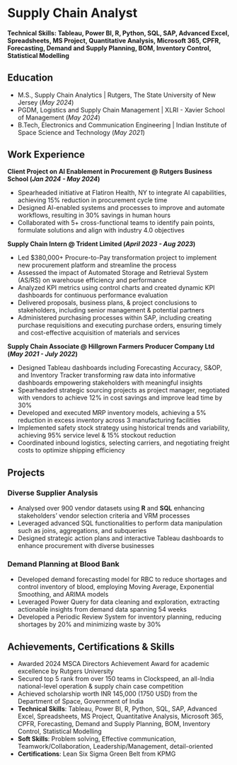 # Supply Chain Analyst

#### Technical Skills: Tableau, Power BI, R, Python, SQL, SAP, Advanced Excel, Spreadsheets, MS Project, Quantitative Analysis, Microsoft 365, CPFR, Forecasting, Demand and Supply Planning, BOM, Inventory Control, Statistical Modelling

## Education
- M.S., Supply Chain Analytics | Rutgers, The State University of New Jersey (_May 2024_)
- PGDM, Logistics and Supply Chain Management | XLRI - Xavier School of Management (_May 2024_)
- B.Tech, Electronics and Communication Engineering | Indian Institute of Space Science and Technology (_May 2021_)

## Work Experience
**Client Project on AI Enablement in Procurement @ Rutgers Business School (_Jan 2024 - May 2024_)**
- Spearheaded initiative at Flatiron Health, NY to integrate AI capabilities, achieving 15% reduction in procurement cycle time
- Designed AI-enabled systems and processes to improve and automate workflows, resulting in 30% savings in human hours
- Collaborated with 5+ cross-functional teams to identify pain points, formulate solutions and align with industry 4.0 objectives

**Supply Chain Intern @ Trident Limited (_April 2023 - Aug 2023_)**
- Led $380,000+ Procure-to-Pay transformation project to implement new procurement platform and streamline the process
- Assessed the impact of Automated Storage and Retrieval System (AS/RS) on warehouse efficiency and performance
- Analyzed KPI metrics using control charts and created dynamic KPI dashboards for continuous performance evaluation
- Delivered proposals, business plans, & project conclusions to stakeholders, including senior management & potential partners
- Administered purchasing processes within SAP, including creating purchase requisitions and executing purchase orders, ensuring timely and cost-effective acquisition of materials and services

**Supply Chain Associate @ Hillgrown Farmers Producer Company Ltd (_May 2021 - July 2022_)**
- Designed Tableau dashboards including Forecasting Accuracy, S&OP, and Inventory Tracker transforming raw data into informative dashboards empowering stakeholders with meaningful insights
- Spearheaded strategic sourcing projects as project manager, negotiated with vendors to achieve 12% in cost savings and improve lead time by 30%
- Developed and executed MRP inventory models, achieving a 5% reduction in excess inventory across 3 manufacturing facilities
- Implemented safety stock strategy using historical trends and variability, achieving 95% service level & 15% stockout reduction
- Coordinated inbound logistics, selecting carriers, and negotiating freight costs to optimize shipping efficiency

## Projects
### Diverse Supplier Analysis
- Analysed over 900 vendor datasets using **R** and **SQL** enhancing stakeholders’ vendor selection criteria and VRM processes
- Leveraged advanced SQL functionalities to perform data manipulation such as joins, aggregations, and subqueries
- Designed strategic action plans and interactive Tableau dashboards to enhance procurement with diverse businesses

### Demand Planning at Blood Bank
- Developed demand forecasting model for RBC to reduce shortages and control inventory of blood, employing Moving Average, Exponential Smoothing, and ARIMA models
- Leveraged Power Query for data cleaning and exploration, extracting actionable insights from demand data spanning 54 weeks
- Developed a Periodic Review System for inventory planning, reducing shortages by 20% and minimizing waste by 30%

## Achievements, Certifications & Skills
- Awarded 2024 MSCA Directors Achievement Award for academic excellence by Rutgers University
- Secured top 5 rank from over 150 teams in Clockspeed, an all-India national-level operation & supply chain case competition
- Achieved scholarship worth INR 145,000 (1750 USD) from the Department of Space, Government of India
- **Technical Skills**: Tableau, Power BI, R, Python, SQL, SAP, Advanced Excel, Spreadsheets, MS Project, Quantitative Analysis, Microsoft 365, CPFR, Forecasting, Demand and Supply Planning, BOM, Inventory Control, Statistical Modelling
- **Soft Skills**: Problem solving, Effective communication, Teamwork/Collaboration, Leadership/Management, detail-oriented
- **Certifications**: Lean Six Sigma Green Belt from KPMG
